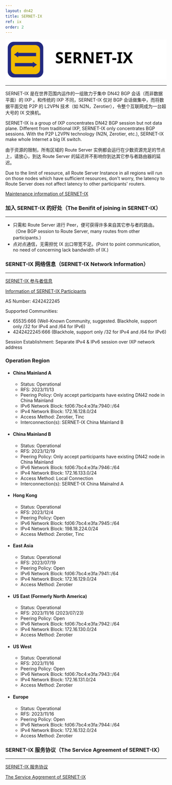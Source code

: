 ```yaml
---
layout: dn42
title: SERNET-IX
ref: ix
order: 2
---
```


![SERNET](img/sernet-ix-logo-large-alt1.svg)

---
SERNET-IX 是在世界范围内运作的一组致力于集中 DN42 BGP 会话（而非数据平面）的 IXP 。和传统的 IXP 不同，SERNET-IX 仅对 BGP 会话做集中，而将数据平面交给 P2P 的 L2VPN 技术（如 N2N，Zerotier），令整个互联网成为一台超大号的 IX 交换机。

SERNET-IX is a group of IXP concentrates DN42 BGP session but not data plane. Different from traditional IXP, SERNET-IX only concentrates BGP sessions. With the P2P L2VPN technology (N2N, Zerotier, etc.), SERNET-IX make whole Internet a big IX switch.

由于资源的限制，所有区域的 Route Server 实例都会运行在少数资源充足的节点上，请放心，到达 Route Server 的延迟并不影响你到达其它参与者路由器的延迟。

Due to the limit of resource, all Route Server Instance in all regions will run on those nodes which have sufficient resources, don't worry, the latency to Route Server does not affect latency to other participants' routers.

[Maintenance information of SERNET-IX](https://maintenance.sherpherd.top)

### 加入 SERNET-IX 的好处（The Benifit of joining in SERNET-IX）
---
  * 只需和 Route Server 进行 Peer，便可获得许多来自其它参与者的路由。（One BGP session to Route Server, many routes from other participants.）
  * 点对点通信，无需担忧 IX 出口带宽不足。(Point to point communication, no need of concerning lack bandwidth of IX.)

### SERNET-IX 网络信息（SERNET-IX Network Information）
---
[SERNET-IX 参与者信息](Participants_cn.html)

[Information of SERNET-IX Participants](Participants_en.html)

AS Number: 4242422245

Supported Communities:
  * 65535:666 (Well-Known Community, suggested. Blackhole, support only /32 for IPv4 and /64 for IPv6)
  * 4242422245:666 (Blackhole, support only /32 for IPv4 and /64 for IPv6)

Session Establishment: Separate IPv4 & IPv6 session over IXP network address

### Operation Region
*   #### China Mainland A
    * Status: Operational
    * RFS: 2023/11/13
    * Peering Policy: Only accept participants have existing DN42 node in China Mainland
    * IPv6 Network Block: fd06:7bc4:e3fa:7940::/64
    * IPv4 Network Block: 172.16.128.0/24
    * Access Method: Zerotier, Tinc
    * Interconnection(s): SERNET-IX China Mainland B

*  #### China Mainland B
    * Status: Operational
    * RFS: 2023/12/19
    * Peering Policy: Only accept participants have existing DN42 node in China Mainland
    * IPv6 Network Block: fd06:7bc4:e3fa:7946::/64
    * IPv4 Network Block: 172.16.133.0/24
    * Access Method: Local Connection
    * Interconnection(s): SERNET-IX China Mainalnd A

*  #### Hong Kong
    * Status: Operational
    * RFS: 2023/12/4
    * Peering Policy: Open
    * IPv6 Network Block: fd06:7bc4:e3fa:7945::/64
    * IPv4 Network Block: 198.18.224.0/24
    * Access Method: Zerotier, Tinc

*  #### East Asia
    * Status: Operational
    * RFS: 2023/07/19
    * Peering Policy: Open
    * IPv6 Network Block: fd06:7bc4:e3fa:7941::/64
    * IPv4 Network Block: 172.16.129.0/24
    * Access Method: Zerotier

*  #### US East (Formerly North America)
    * Status: Operational
    * RFS: 2023/11/16 (2023/07/23)
    * Peering Policy: Open
    * IPv6 Network Block: fd06:7bc4:e3fa:7942::/64
    * IPv4 Network Block: 172.16.130.0/24
    * Access Method: Zerotier

*  #### US West
    * Status: Operational
    * RFS: 2023/11/16
    * Peering Policy: Open
    * IPv6 Network Block: fd06:7bc4:e3fa:7943::/64
    * IPv4 Network Block: 172.16.131.0/24
    * Access Method: Zerotier

*  #### Europe
    * Status: Operational
    * RFS: 2023/11/16
    * Peering Policy: Open
    * IPv6 Network Block: fd06:7bc4:e3fa:7944::/64
    * IPv4 Network Block: 172.16.132.0/24
    * Access Method: Zerotier

### SERNET-IX 服务协议（The Service Agreement of SERNET-IX）
---
[SERNET-IX 服务协议](Agreement_SERNET_IX_cn.html)

[The Service Aggrement of SERNET-IX](Agreement_SERNET_IX_en.html)